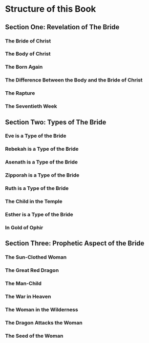 # Structure of this Book

## Section One: Revelation of The Bride

### The Bride of Christ
### The Body of Christ
### The Born Again
### The Difference Between the Body and the Bride of Christ
### The Rapture
### The Seventieth Week

## Section Two: Types of The Bride

### Eve is a Type of the Bride
### Rebekah is a Type of the Bride
### Asenath is a Type of the Bride
### Zipporah is a Type of the Bride
### Ruth is a Type of the Bride
### The Child in the Temple
### Esther is a Type of the Bride
### In Gold of Ophir

## Section Three: Prophetic Aspect of the Bride

### The Sun-Clothed Woman
### The Great Red Dragon
### The Man-Child
### The War in Heaven
### The Woman in the Wilderness
### The Dragon Attacks the Woman
### The Seed of the Woman
